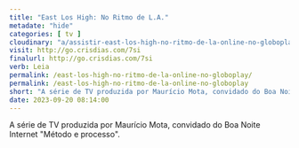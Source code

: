 ```yaml
---
title: "East Los High: No Ritmo de L.A."
metadate: "hide"
categories: [ tv ]
cloudinary: "a/assistir-east-los-high-no-ritmo-de-la-online-no-globoplay.jpg"
visit: http://go.crisdias.com/7si
finalurl: http://go.crisdias.com/7si
verb: Leia
permalink: /east-los-high-no-ritmo-de-la-online-no-globoplay/
permalink: /east-los-high-no-ritmo-de-la-online-no-globoplay
short: "A série de TV produzida por Maurício Mota, convidado do Boa Noite Internet \"Método e processo\"."
date: 2023-09-20 08:14:00
---
```

A série de TV produzida por Maurício Mota, convidado do Boa Noite Internet "Método e processo".
